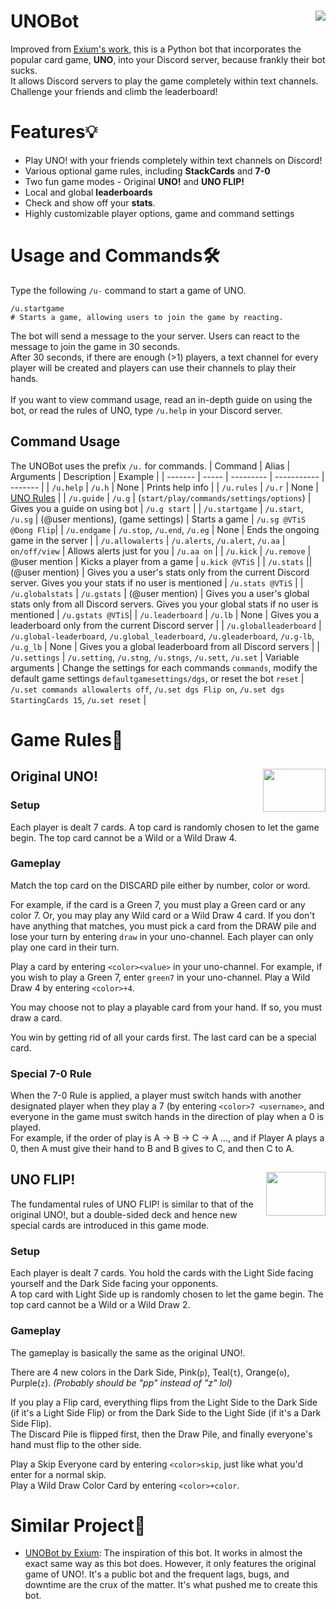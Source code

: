 # UNOBot <img align="right" src="https://user-images.githubusercontent.com/73805050/130341782-78d30da7-0313-44f5-889c-06ab7eb8de9a.png">
Improved from [Exium's work](https://top.gg/bot/565305035592957954), this is a Python bot that incorporates the popular card game, **UNO**, into your Discord server, because frankly their bot sucks.\
It allows Discord servers to play the game completely within text channels. Challenge your friends and climb the leaderboard!

# Features💡
* Play UNO! with your friends completely within text channels on Discord!
* Various optional game rules, including **StackCards** and **7-0**
* Two fun game modes - Original **UNO!** and **UNO FLIP!**
* Local and global **leaderboards**
* Check and show off your **stats**.
* Highly customizable player options, game and command settings

# Usage and Commands🛠️
Type the following `/u-` command to start a game of UNO.
```
/u.startgame
# Starts a game, allowing users to join the game by reacting.
```
The bot will send a message to the your server. Users can react to the message to join the game in 30 seconds.\
After 30 seconds, if there are enough (>1) players, a text channel for every player will be created and players can use their channels to play their hands.\
<br/>
If you want to view command usage, read an in-depth guide on using the bot, or read the rules of UNO, type `/u.help` in your Discord server.
## Command Usage
The UNOBot uses the prefix `/u.` for commands.
| Command | Alias | Arguments | Description | Example |
| ------- | ----- | --------- | ----------- | ------- |
| `/u.help` | `/u.h` | None | Prints help info |
| `/u.rules` | `/u.r` | None | [UNO Rules](#rule) |
| `/u.guide` | `/u.g` | (`start/play/commands/settings/options`) | Gives you a guide on using bot | `/u.g start` |
| `/u.startgame` | `/u.start`, `/u.sg` | (@user mentions), (game settings) | Starts a game | `/u.sg @VTiS @Dong Flip`| 
| `/u.endgame` | `/u.stop`, `/u.end`, `/u.eg` | None | Ends the ongoing game in the server |
| `/u.allowalerts` | `/u.alerts`, `/u.alert`, `/u.aa` | `on/off/view` | Allows alerts just for you | `/u.aa on` |
| `/u.kick` | `/u.remove` | @user mention | Kicks a player from a game | `u.kick @VTiS` |
| `/u.stats` || (@user mention) | Gives you a user's stats only from the current Discord server. Gives you your stats if no user is mentioned | `/u.stats @VTiS` |
| `/u.globalstats` | `/u.gstats` | (@user mention) | Gives you a user's global stats only from all Discord servers. Gives you your global stats if no user is mentioned | `/u.gstats @VTiS`|
| `/u.leaderboard` | `/u.lb` | None | Gives you a leaderboard only from the current Discord server |
| `/u.globalleaderboard` | `/u.global-leaderboard`, `/u.global_leaderboard`, `/u.gleaderboard`, `/u.g-lb`, `/u.g_lb` | None | Gives you a global leaderboard from all Discord servers |
| `/u.settings` | `/u.setting`, `/u.stng`, `/u.stngs`, `/u.sett`, `/u.set` | Variable arguments | Change the settings for each commands `commands`, modify the default game settings `defaultgamesettings/dgs`, or reset the bot `reset` | `/u.set commands allowalerts off`, `/u.set dgs Flip on`, `/u.set dgs StartingCards 15`, `/u.set reset` |

# <a name="rule">Game Rules📃</a>
## <img align="right" src="https://user-images.githubusercontent.com/73805050/130345109-413d6558-77d6-42cf-962c-1cb9eaad750e.png" width="100" height="69.2"> Original UNO!
### Setup
Each player is dealt 7 cards. A top card is randomly chosen to let the game begin. The top card cannot be a Wild or a Wild Draw 4.
### Gameplay
Match the top card on the DISCARD pile either by number, color or word.

For example, if the card is a Green 7, you must play a Green card or any color 7. Or, you may play any Wild card or a Wild Draw 4 card. If you don't have anything that matches, you must pick a card from the DRAW pile and lose your turn by entering `draw` in your uno-channel. Each player can only play one card in their turn.

Play a card by entering `<color><value>` in your uno-channel. For example, if you wish to play a Green 7, enter `green7` in your uno-channel.
Play a Wild Draw 4 by entering `<color>+4`.

You may choose not to play a playable card from your hand. If so, you must draw a card.

You win by getting rid of all your cards first. The last card can be a special card.
### Special 7-0 Rule
When the 7-0 Rule is applied, a player must switch hands with another designated player when they play a 7 (by entering `<color>7 <username>`, and everyone in the game must switch hands in the direction of play when a 0 is played.\
For example, if the order of play is A -> B -> C -> A …, and if Player A plays a 0, then A must give their hand to B and B gives to C, and then C to A.
## <img align="right" src="https://user-images.githubusercontent.com/73805050/130345601-ec333b6a-2fb0-472b-85dc-e1d53b845269.png" width="94.6656" height="69.2"> UNO FLIP!
The fundamental rules of UNO FLIP! is similar to that of the original UNO!, but a double-sided deck and hence new special cards are introduced in this game mode.
### Setup
Each player is dealt 7 cards. You hold the cards with the Light Side facing yourself and the Dark Side facing your opponents.\
A top card with Light Side up is randomly chosen to let the game begin. The top card cannot be a Wild or a Wild Draw 2.
### Gameplay
The gameplay is basically the same as the original UNO!.

There are 4 new colors in the Dark Side, Pink(`p`), Teal(`t`), Orange(`o`), Purple(`z`). *(Probably should be "pp" instead of "z" lol)*

If you play a Flip card, everything flips from the Light Side to the Dark Side (if it's a Light Side Flip) or from the Dark Side to the Light Side (if it's a Dark Side Flip).\
The Discard Pile is flipped first, then the Draw Pile, and finally everyone's hand must flip to the other side.

Play a Skip Everyone card by entering `<color>skip`, just like what you'd enter for a normal skip.\
Play a Wild Draw Color Card by entering `<color>+color`.

# Similar Project📑
* [UNOBot by Exium](https://top.gg/bot/565305035592957954): The inspiration of this bot. It works in almost the exact same way as this bot does. However, it only features the original game of UNO!. It's a public bot and the frequent lags, bugs, and downtime are the crux of the matter. It's what pushed me to create this bot.
